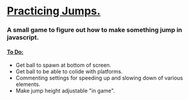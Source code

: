 <h1> <ins>Practicing Jumps.</ins></h1>
<h3> A small game to figure out how to make something jump in javascript. </h3>
<h4> <ins> To Do: </ins> </h4>
<ul>
  <li> Get ball to spawn at bottom of screen. </li>
  <li> Get ball to be able to colide with platforms. </li>
  <li> Commenting settings for speeding up and slowing down of various elements. </li>
  <li> Make jump height adjustable "in game". </li>
</ul>
